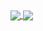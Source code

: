 <a href="https://github.com/LAWAGGG">
  <img align="center" src="https://github-readme-stats.vercel.app/api?username=LAWAGGG&count_private=true&show_icons=true&theme=tokyonight" />
</a>
<a href="https://github.com/LAWAGGG">
  <img align="center" src="https://github-readme-stats.vercel.app/api/top-langs/?username=LAWAGGG&layout=compact&theme=tokyonight&langs_count=8" />
</a>
